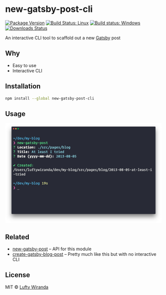 # new-gatsby-post-cli

[![Package Version](https://img.shields.io/npm/v/new-gatsby-post-cli.svg)](https://www.npmjs.com/package/new-gatsby-post-cli)
[![Build Status: Linux](https://img.shields.io/travis/luftywiranda13/new-gatsby-post-cli/master.svg)](https://travis-ci.org/luftywiranda13/new-gatsby-post-cli)
[![Build status: Windows](https://ci.appveyor.com/api/projects/status/879o0bi0rn5up0dr/branch/master?svg=true)](https://ci.appveyor.com/project/luftywiranda13/new-gatsby-post-cli/branch/master)
[![Downloads Status](https://img.shields.io/npm/dm/new-gatsby-post-cli.svg)](https://npm-stat.com/charts.html?package=new-gatsby-post-cli&from=2016-04-01)

An interactive CLI tool to scaffold out a new [Gatsby](https://www.gatsbyjs.org/) post

## Why

* Easy to use
* Interactive CLI

## Installation

```sh
npm install --global new-gatsby-post-cli
```

## Usage

<img src="screenshot.png" width="864">

## Related

* [new-gatsby-post](https://github.com/luftywiranda13/new-gatsby-post) – API for this module
* [create-gatsby-blog-post](https://github.com/DSchau/create-gatsby-blog-post) – Pretty much like this but with no interactive CLI

## License

MIT &copy; [Lufty Wiranda](https://www.luftywiranda.com)
